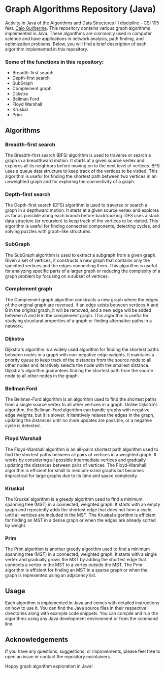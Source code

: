 # Graph Algorithms Repository (Java)
Activity in Java of the Algorithms and Data Structures III discipline - CSI 105 feat. <a href="https://github.com/caiogc">Caio Guilherme</a>. This repository contains various graph algorithms implemented in Java. These algorithms are commonly used in computer science and have applications in network analysis, path finding, and optimization problems. Below, you will find a brief description of each algorithm implemented in this repository.

### Some of the functions in this repository:
- Breadth-first search
- Depth-first search
- SubGraph
- Complement graph
- Dijkstra
- Bellman Ford
- Floyd Warshall
- Kruskal
- Prim

## Algorithms
### Breadth-first search
The Breadth-first search (BFS) algorithm is used to traverse or search a graph in a breadthward motion. It starts at a given source vertex and explores all its neighbors before moving on to the next level of vertices. BFS uses a queue data structure to keep track of the vertices to be visited. This algorithm is useful for finding the shortest path between two vertices in an unweighted graph and for exploring the connectivity of a graph.

### Depth-first search
The Depth-first search (DFS) algorithm is used to traverse or search a graph in a depthward motion. It starts at a given source vertex and explores as far as possible along each branch before backtracking. DFS uses a stack data structure (or recursion) to keep track of the vertices to be visited. This algorithm is useful for finding connected components, detecting cycles, and solving puzzles with graph-like structures.

### SubGraph
The SubGraph algorithm is used to extract a subgraph from a given graph. Given a set of vertices, it constructs a new graph that contains only the specified vertices and the edges connecting them. This algorithm is useful for analyzing specific parts of a larger graph or reducing the complexity of a graph problem by focusing on a subset of vertices.

### Complement graph
The Complement graph algorithm constructs a new graph where the edges of the original graph are reversed. If an edge exists between vertices A and B in the original graph, it will be removed, and a new edge will be added between A and B in the complement graph. This algorithm is useful for studying structural properties of a graph or finding alternative paths in a network.

### Dijkstra
Dijkstra's algorithm is a widely used algorithm for finding the shortest paths between nodes in a graph with non-negative edge weights. It maintains a priority queue to keep track of the distances from the source node to all other nodes and iteratively selects the node with the smallest distance. Dijkstra's algorithm guarantees finding the shortest path from the source node to all other nodes in the graph.

### Bellman Ford
The Bellman-Ford algorithm is an algorithm used to find the shortest paths from a single source vertex to all other vertices in a graph. Unlike Dijkstra's algorithm, the Bellman-Ford algorithm can handle graphs with negative edge weights, but it is slower. It iteratively relaxes the edges in the graph, updating the distances until no more updates are possible, or a negative cycle is detected.

### Floyd Warshall
The Floyd-Warshall algorithm is an all-pairs shortest path algorithm used to find the shortest paths between all pairs of vertices in a weighted graph. It works by considering all possible intermediate vertices and gradually updating the distances between pairs of vertices. The Floyd-Warshall algorithm is efficient for small to medium-sized graphs but becomes impractical for large graphs due to its time and space complexity.

### Kruskal
The Kruskal algorithm is a greedy algorithm used to find a minimum spanning tree (MST) in a connected, weighted graph. It starts with an empty graph and repeatedly adds the shortest edge that does not form a cycle, until all vertices are included in the MST. The Kruskal algorithm is efficient for finding an MST in a dense graph or when the edges are already sorted by weight.

### Prim
The Prim algorithm is another greedy algorithm used to find a minimum spanning tree (MST) in a connected, weighted graph. It starts with a single vertex and gradually grows the MST by adding the shortest edge that connects a vertex in the MST to a vertex outside the MST. The Prim algorithm is efficient for finding an MST in a sparse graph or when the graph is represented using an adjacency list.

## Usage
Each algorithm is implemented in Java and comes with detailed instructions on how to use it. You can find the Java source files in their respective directories along with example code snippets. You can compile and run the algorithms using any Java development environment or from the command line.

## Acknowledgements
If you have any questions, suggestions, or improvements, please feel free to open an issue or contact the repository maintainers.

Happy graph algorithm exploration in Java!
